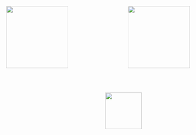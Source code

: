 <div style="display: flex; justify-content: space-between;">
    <a href="https://github.com/Edinbo">
      <img height="170" align="center" src="https://github-readme-stats.vercel.app/api?username=Edinbo&theme=dark&hide_border=false&include_all_commits=true&count_private=true" />
    </a>
    <a href="https://github.com/Edinbo">
      <img height="170" align="center" src="https://github-readme-streak-stats.herokuapp.com/?user=Edinbo&theme=dark&hide_border=false" />
    </a>
</div>

<div style="margin-top: 50px">
    </br>
    <a href="https://github.com/Edinbo">
      <a>                                                                     </a><img height="100" align="center" src="https://github-readme-stats.vercel.app/api/top-langs/?username=Edinbo&theme=dark&hide_border=false&include_all_commits=true&count_private=true&layout=compact" /><a>                                                                     </a>
    </a>
</div>

<!-- Proudly created with GPRM ( https://gprm.itsvg.in ) -->
